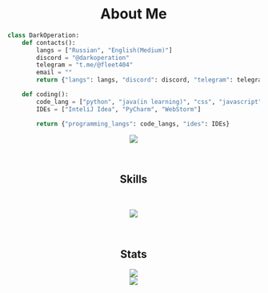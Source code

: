 <h1 align="center">About Me</h1>

```python
class DarkOperation:
    def contacts():
        langs = ["Russian", "English(Medium)"]
        discord = "@darkoperation"
        telegram = "t.me/@fleet404"
        email = ""
        return {"langs": langs, "discord": discord, "telegram": telegram}

    def coding():
        code_lang = ["python", "java(in learning)", "css", "javascript", "html"]
        IDEs = ["InteliJ Idea", "PyCharm", "WebStorm"]

        return {"programming_langs": code_langs, "ides": IDEs}
```

<p align=center>
    <a href="https://discord.com/users/1063511434740371567">
        <img src="https://lanyard.cnrad.dev/api/1063511434740371567">
    </a>
</p>

<br>
<h2 align="center">Skills</h2>
<br>
<p href="https://discord.gg/darkoperation" align="center">
    <a href="https://skillicons.dev">
      <img src="https://skillicons.dev/icons?i=python,java,idea,arduino,javascript,html,css">
    </a>
</p>
<br>
<h2 align=center>Stats</h2>
<p align=center>
<img src="https://github-readme-stats.vercel.app/api?username=DarkOperation&theme=tokyonight&show_icons=true"> <br>
<img src="https://github-readme-stats.vercel.app/api/top-langs/?username=DarkOperation&theme=tokyonight&layout=compact&langs_count=6">
</p>
